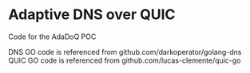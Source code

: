 # Adaptive DNS over QUIC
Code for the AdaDoQ POC

DNS GO code is referenced from github.com/darkoperator/golang-dns
QUIC GO code is referenced from github.com/lucas-clemente/quic-go
